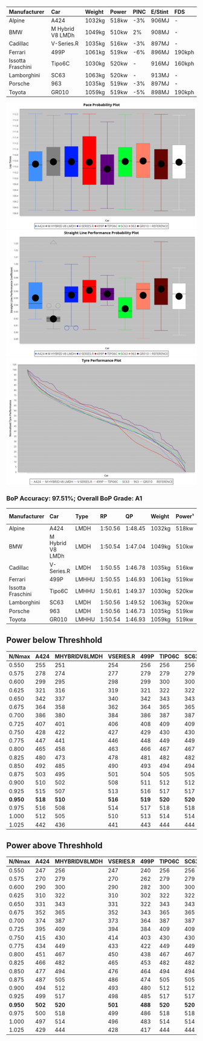 |Manufacturer|Car|Weight|Power|PINC|E/Stint|FDS|
|:-|:-|:-|:-|:-|:-|:-|
|Alpine|A424|1032kg|518kw|-3%|906MJ|-|
|BMW|M Hybrid V8 LMDh|1049kg|510kw|2%|908MJ|-|
|Cadillac|V-Series.R|1035kg|516kw|-3%|897MJ|-|
|Ferrari|499P|1061kg|519kw|-6%|896MJ|190kph|
|Issotta Fraschini|Tipo6C|1030kg|520kw|-|916MJ|160kph|
|Lamborghini|SC63|1063kg|520kw|-|913MJ|-|
|Porsche|963|1035kg|519kw|-3%|897MJ|-|
|Toyota|GR010|1059kg|519kw|-5%|898MJ|190kph|

![PACECHART](./IMG/AUTO.png)
![STRAIGHTLINEPERFORMANCECHART](./IMG/AUTO_sp.png)
![TYREPERFORMANCECHART](./IMG/AUTO_tw.png)

### BoP Accuracy: 97.51%; Overall BoP Grade: A1
|Manufacturer|Car|Type|RP|QP|Weight|Power¹|Threshhold|PINC|Power²|E/Stint|AVG Vmax|FDS|RDLC|L/Stint|BOP-Grade|ModelAccuracy|ModelPoints|Match%|
|:-|:-|:-|:-|:-|:-|:-|:-|:-|:-|:-|:-|:-|:-|:-|:-|:-|:-|:-|
|Alpine|A424|LMDH|1:50.56|1:48.45|1032kg|518kw|210.0kph|-3%|502kw|906MJ|284.35kph|-|1.03|33|~A1|81.15%|521|100.00%|
|BMW|M Hybrid V8 LMDh|LMDH|1:50.54|1:47.04|1049kg|510kw|210.0kph|2%|520kw|908MJ|280.94kph|-|1.02|33|~A1|98.60%|1690|100.00%|
|Cadillac|V-Series.R|LMDH|1:50.55|1:46.78|1035kg|516kw|210.0kph|-3%|501kw|897MJ|284.31kph|-|1.02|33|~A1|91.10%|1770|98.00%|
|Ferrari|499P|LMHHU|1:50.55|1:46.93|1061kg|519kw|210.0kph|-6%|488kw|896MJ|284.31kph|190kph|1.03|33|~A1|84.26%|2292|100.00%|
|Issotta Fraschini|Tipo6C|LMHHU|1:50.61|1:49.37|1030kg|520kw|0.0kph|-|520kw|916MJ|286.20kph|160kph|1.08|33|+A2|66.67%|96|90.38%|
|Lamborghini|SC63|LMDH|1:50.56|1:49.52|1063kg|520kw|210.0kph|-|520kw|913MJ|281.82kph|-|1.03|33|+A2|96.77%|419|91.69%|
|Porsche|963|LMDH|1:50.56|1:46.73|1035kg|519kw|210.0kph|-3%|503kw|897MJ|284.88kph|-|1.02|33|~A1|93.14%|5746|100.00%|
|Toyota|GR010|LMHHU|1:50.54|1:46.93|1059kg|519kw|210.0kph|-5%|493kw|898MJ|284.87kph|190kph|1.03|33|~A1|87.37%|3154|100.00%|

## Power below Threshhold
|N/Nmax|A424|MHYBRIDV8LMDH|VSERIES.R|499P|TIPO6C|SC63|963|GR010|
|:-|:-|:-|:-|:-|:-|:-|:-|:-|
|0.550|255|251|254|256|256|256|256|256|
|0.575|278|274|277|279|279|279|279|279|
|0.600|299|295|298|299|300|300|299|299|
|0.625|321|316|319|321|322|322|321|321|
|0.650|342|337|340|342|343|343|342|342|
|0.675|364|358|362|364|365|365|364|364|
|0.700|386|380|384|386|387|387|386|386|
|0.725|407|401|406|408|409|409|408|408|
|0.750|428|422|427|429|430|430|429|429|
|0.775|447|441|446|448|449|449|448|448|
|0.800|465|458|463|466|467|467|466|466|
|0.825|480|473|478|481|482|482|481|481|
|0.850|492|485|490|493|494|494|493|493|
|0.875|503|495|501|504|505|505|504|504|
|0.900|510|502|508|511|512|512|511|511|
|0.925|515|507|513|516|517|517|516|516|
|**0.950**|**518**|**510**|**516**|**519**|**520**|**520**|**519**|**519**|
|0.975|516|508|514|517|518|518|517|517|
|1.000|512|505|510|513|514|514|513|513|
|1.025|442|436|441|443|444|444|443|443|

## Power above Threshhold
|N/Nmax|A424|MHYBRIDV8LMDH|VSERIES.R|499P|TIPO6C|SC63|963|GR010|
|:-|:-|:-|:-|:-|:-|:-|:-|:-|
|0.550|247|256|247|240|256|256|248|243|
|0.575|270|279|270|262|279|279|271|265|
|0.600|290|300|290|282|300|300|291|285|
|0.625|310|322|310|302|322|322|311|305|
|0.650|331|343|331|322|343|343|332|325|
|0.675|352|365|352|343|365|365|353|346|
|0.700|374|387|373|364|387|387|374|367|
|0.725|395|409|394|384|409|409|395|388|
|0.750|415|430|414|403|430|430|416|407|
|0.775|434|449|433|422|449|449|435|426|
|0.800|451|467|450|438|467|467|452|443|
|0.825|466|482|465|453|482|482|467|457|
|0.850|477|494|476|464|494|494|478|468|
|0.875|487|505|486|474|505|505|488|478|
|0.900|494|512|493|480|512|512|495|485|
|0.925|499|517|498|485|517|517|500|490|
|**0.950**|**502**|**520**|**501**|**488**|**520**|**520**|**503**|**493**|
|0.975|500|518|499|486|518|518|501|491|
|1.000|497|514|496|483|514|514|498|488|
|1.025|429|444|428|417|444|444|430|421|
